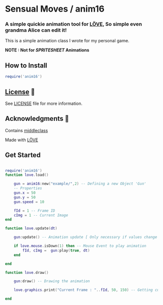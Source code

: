# Sensual Moves / anim16

### A simple quickie animation tool for  [LÖVE](https://love2d.org/), So simple even grandma Alice can edit it!

This is a simple animation class I wrote for my personal game.

**NOTE : Not for *SPRITESHEET* Animations**

## How to Install 

```lua
require('anim16')
```



## [License](LICENSE) 🔖

See [LICENSE](LICENSE) file for more information.

## Acknowledgments 🙏

Contains [middleclass](https://github.com/kikito/middleclass)

Made with [LÖVE](https://love2d.org/)

## Get Started

```lua

require('anim16')
function love.load()

    gun = anim16:new("example/",2) -- Defining a new Object 'Gun' 
    -- Properties
    gun.x = 50 
    gun.y = 50
    gun.speed = 10

    fId = 1 -- Frame ID
    cImg = 1 -- Current Image
end

function love.update(dt)

    gun:update() -- Animation update [ Only necessary if values change constantly | eg :  gun:update(character.x, character.y) ]

    if love.mouse.isDown(1) then -- Mouse Event to play animation
        fId, cImg =  gun:play(true, dt)
    end

end

function love.draw()

    gun:draw() -- Drawing the animation

    love.graphics.print("Current Frame : "..fId, 50, 150) -- Getting current frame

end
```
